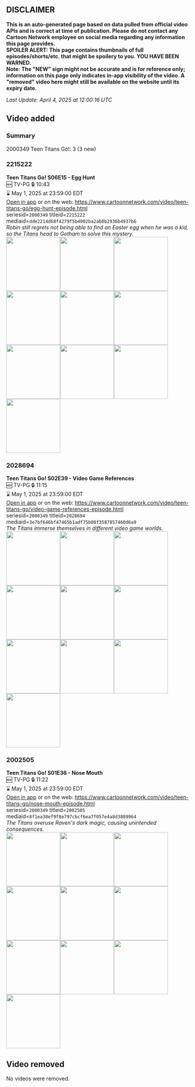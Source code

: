 ## DISCLAIMER
**This is an auto-generated page based on data pulled from official video APIs and is correct at time of publication. Please do not contact any Cartoon Network employee on social media regarding any information this page provides.**  
**SPOILER ALERT: This page contains thumbnails of full episodes/shorts/etc. that might be spoilery to you. YOU HAVE BEEN WARNED.**  
**Note: The "NEW" sign might not be accurate and is for reference only; information on this page only indicates in-app visibility of the video. A "removed" video here might still be available on the website until its expiry date.**  

_Last Update: April 4, 2025 at 12:00:16 UTC_
## Video added
### Summary
2000349 Teen Titans Go!: 3 (3 new)  
### 2215222
**Teen Titans Go! S06E15 - Egg Hunt**  
🆕 TV-PG 🔒 10:43  
⌛ May 1, 2025 at 23:59:00 EDT  
[Open in app](https://cnvideo.sercomkc.org/redirector.html?type=cnapp&seriesid=2000349&titleid=2215222&mediaid=dde2214d68f4279f5b4002ba2ab0b2936b4937b6) or on the web: https://www.cartoonnetwork.com/video/teen-titans-go/egg-hunt-episode.html  
seriesid=`2000349` titleid=`2215222` mediaid=`dde2214d68f4279f5b4002ba2ab0b2936b4937b6`  
_Robin still regrets not being able to find an Easter egg when he was a kid, so the Titans head to Gotham to solve this mystery._  
<a href="https://s3.amazonaws.com/cartoonorchestrator/2215222_001_1280x720.jpg"><img src="https://s3.amazonaws.com/cartoonorchestrator/2215222_001_640x360.jpg" height="144px" /></a><a href="https://s3.amazonaws.com/cartoonorchestrator/2215222_002_1280x720.jpg"><img src="https://s3.amazonaws.com/cartoonorchestrator/2215222_002_640x360.jpg" height="144px" /></a><a href="https://s3.amazonaws.com/cartoonorchestrator/2215222_003_1280x720.jpg"><img src="https://s3.amazonaws.com/cartoonorchestrator/2215222_003_640x360.jpg" height="144px" /></a><a href="https://s3.amazonaws.com/cartoonorchestrator/2215222_004_1280x720.jpg"><img src="https://s3.amazonaws.com/cartoonorchestrator/2215222_004_640x360.jpg" height="144px" /></a><a href="https://s3.amazonaws.com/cartoonorchestrator/2215222_005_1280x720.jpg"><img src="https://s3.amazonaws.com/cartoonorchestrator/2215222_005_640x360.jpg" height="144px" /></a><a href="https://s3.amazonaws.com/cartoonorchestrator/2215222_006_1280x720.jpg"><img src="https://s3.amazonaws.com/cartoonorchestrator/2215222_006_640x360.jpg" height="144px" /></a><a href="https://s3.amazonaws.com/cartoonorchestrator/2215222_007_1280x720.jpg"><img src="https://s3.amazonaws.com/cartoonorchestrator/2215222_007_640x360.jpg" height="144px" /></a><a href="https://s3.amazonaws.com/cartoonorchestrator/2215222_008_1280x720.jpg"><img src="https://s3.amazonaws.com/cartoonorchestrator/2215222_008_640x360.jpg" height="144px" /></a><a href="https://s3.amazonaws.com/cartoonorchestrator/2215222_009_1280x720.jpg"><img src="https://s3.amazonaws.com/cartoonorchestrator/2215222_009_640x360.jpg" height="144px" /></a><a href="https://s3.amazonaws.com/cartoonorchestrator/2215222_010_1280x720.jpg"><img src="https://s3.amazonaws.com/cartoonorchestrator/2215222_010_640x360.jpg" height="144px" /></a>
### 2028694
**Teen Titans Go! S02E39 - Video Game References**  
🆕 TV-PG 🔒 11:15  
⌛ May 1, 2025 at 23:59:00 EDT  
[Open in app](https://cnvideo.sercomkc.org/redirector.html?type=cnapp&seriesid=2000349&titleid=2028694&mediaid=3e7bf646bf47465b1adf75b08f3587857460d6a9) or on the web: https://www.cartoonnetwork.com/video/teen-titans-go/video-game-references-episode.html  
seriesid=`2000349` titleid=`2028694` mediaid=`3e7bf646bf47465b1adf75b08f3587857460d6a9`  
_The Titans immerse themselves in different video game worlds._  
<a href="https://s3.amazonaws.com/cartoonorchestrator/2028694_001_1280x720.jpg"><img src="https://s3.amazonaws.com/cartoonorchestrator/2028694_001_640x360.jpg" height="144px" /></a><a href="https://s3.amazonaws.com/cartoonorchestrator/2028694_002_1280x720.jpg"><img src="https://s3.amazonaws.com/cartoonorchestrator/2028694_002_640x360.jpg" height="144px" /></a><a href="https://s3.amazonaws.com/cartoonorchestrator/2028694_003_1280x720.jpg"><img src="https://s3.amazonaws.com/cartoonorchestrator/2028694_003_640x360.jpg" height="144px" /></a><a href="https://s3.amazonaws.com/cartoonorchestrator/2028694_004_1280x720.jpg"><img src="https://s3.amazonaws.com/cartoonorchestrator/2028694_004_640x360.jpg" height="144px" /></a><a href="https://s3.amazonaws.com/cartoonorchestrator/2028694_005_1280x720.jpg"><img src="https://s3.amazonaws.com/cartoonorchestrator/2028694_005_640x360.jpg" height="144px" /></a><a href="https://s3.amazonaws.com/cartoonorchestrator/2028694_006_1280x720.jpg"><img src="https://s3.amazonaws.com/cartoonorchestrator/2028694_006_640x360.jpg" height="144px" /></a><a href="https://s3.amazonaws.com/cartoonorchestrator/2028694_007_1280x720.jpg"><img src="https://s3.amazonaws.com/cartoonorchestrator/2028694_007_640x360.jpg" height="144px" /></a><a href="https://s3.amazonaws.com/cartoonorchestrator/2028694_008_1280x720.jpg"><img src="https://s3.amazonaws.com/cartoonorchestrator/2028694_008_640x360.jpg" height="144px" /></a><a href="https://s3.amazonaws.com/cartoonorchestrator/2028694_009_1280x720.jpg"><img src="https://s3.amazonaws.com/cartoonorchestrator/2028694_009_640x360.jpg" height="144px" /></a><a href="https://s3.amazonaws.com/cartoonorchestrator/2028694_010_1280x720.jpg"><img src="https://s3.amazonaws.com/cartoonorchestrator/2028694_010_640x360.jpg" height="144px" /></a>
### 2002505
**Teen Titans Go! S01E36 - Nose Mouth**  
🆕 TV-PG 🔒 11:22  
⌛ May 1, 2025 at 23:59:00 EDT  
[Open in app](https://cnvideo.sercomkc.org/redirector.html?type=cnapp&seriesid=2000349&titleid=2002505&mediaid=8f1ea30ef9f8e797cbcf6ea7f057e4a8d3889964) or on the web: https://www.cartoonnetwork.com/video/teen-titans-go/nose-mouth-episode.html  
seriesid=`2000349` titleid=`2002505` mediaid=`8f1ea30ef9f8e797cbcf6ea7f057e4a8d3889964`  
_The Titans overuse Raven's dark magic, causing unintended consequences._  
<a href="https://s3.amazonaws.com/cartoonorchestrator/2002505_001_1280x720.jpg"><img src="https://s3.amazonaws.com/cartoonorchestrator/2002505_001_640x360.jpg" height="144px" /></a><a href="https://s3.amazonaws.com/cartoonorchestrator/2002505_002_1280x720.jpg"><img src="https://s3.amazonaws.com/cartoonorchestrator/2002505_002_640x360.jpg" height="144px" /></a><a href="https://s3.amazonaws.com/cartoonorchestrator/2002505_003_1280x720.jpg"><img src="https://s3.amazonaws.com/cartoonorchestrator/2002505_003_640x360.jpg" height="144px" /></a><a href="https://s3.amazonaws.com/cartoonorchestrator/2002505_004_1280x720.jpg"><img src="https://s3.amazonaws.com/cartoonorchestrator/2002505_004_640x360.jpg" height="144px" /></a><a href="https://s3.amazonaws.com/cartoonorchestrator/2002505_005_1280x720.jpg"><img src="https://s3.amazonaws.com/cartoonorchestrator/2002505_005_640x360.jpg" height="144px" /></a><a href="https://s3.amazonaws.com/cartoonorchestrator/2002505_006_1280x720.jpg"><img src="https://s3.amazonaws.com/cartoonorchestrator/2002505_006_640x360.jpg" height="144px" /></a><a href="https://s3.amazonaws.com/cartoonorchestrator/2002505_007_1280x720.jpg"><img src="https://s3.amazonaws.com/cartoonorchestrator/2002505_007_640x360.jpg" height="144px" /></a><a href="https://s3.amazonaws.com/cartoonorchestrator/2002505_008_1280x720.jpg"><img src="https://s3.amazonaws.com/cartoonorchestrator/2002505_008_640x360.jpg" height="144px" /></a><a href="https://s3.amazonaws.com/cartoonorchestrator/2002505_009_1280x720.jpg"><img src="https://s3.amazonaws.com/cartoonorchestrator/2002505_009_640x360.jpg" height="144px" /></a><a href="https://s3.amazonaws.com/cartoonorchestrator/2002505_010_1280x720.jpg"><img src="https://s3.amazonaws.com/cartoonorchestrator/2002505_010_640x360.jpg" height="144px" /></a>
## Video removed
No videos were removed.  
